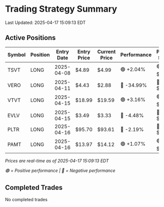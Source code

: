 # Trading Strategy Summary

Last Updated: 2025-04-17 15:09:13 EDT

## Active Positions

| Symbol | Position | Entry Date | Entry Price | Current Price | Performance | P/L per Share |
|--------|----------|------------|-------------|---------------|-------------|--------------|
| TSVT | LONG | 2025-04-08 | $4.89 | $4.99 | 🟢 +2.04% | 🟢 $+0.10 |
| VERO | LONG | 2025-04-11 | $4.43 | $2.88 | 🔴 -34.99% | 🔴 $-1.55 |
| VTVT | LONG | 2025-04-15 | $18.99 | $19.59 | 🟢 +3.16% | 🟢 $+0.60 |
| EVLV | LONG | 2025-04-15 | $3.49 | $3.33 | 🔴 -4.48% | 🔴 $-0.16 |
| PLTR | LONG | 2025-04-16 | $95.70 | $93.61 | 🔴 -2.19% | 🔴 $-2.09 |
| PAMT | LONG | 2025-04-16 | $13.97 | $14.12 | 🟢 +1.07% | 🟢 $+0.15 |

*Prices are real-time as of 2025-04-17 15:09:13 EDT*

*🟢 = Positive performance | 🔴 = Negative performance*

## Completed Trades

No completed trades